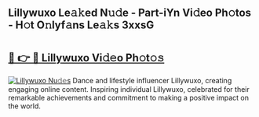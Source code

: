## Lillywuxo Le𝚊𝚔ed N𝚞𝚍e - Part-iYn Vi𝚍eo Ph𝚘tos - H𝚘t O𝚗lyf𝚊ns Le𝚊𝚔s 3xxsG

# <h2><a href="http://hf8wbx7.feru.top/?c=Lillywuxo">🔗 👉 🔴 Lillywuxo Vi𝚍𝚎o Ph𝚘t𝚘𝚜</a></h2>

[![Lillywuxo Nu𝚍𝚎s](https://i.imgur.com/0TWrTi3.gif)](http://hf8wbx7.feru.top/?c=Lillywuxo)
Dance and lifestyle influencer Lillywuxo, creating engaging online content. Inspiring individual Lillywuxo, celebrated for their remarkable achievements and commitment to making a positive impact on the world. 
